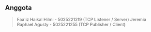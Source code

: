 ## Anggota

> Faa'iz Haikal Hilmi - 5025221219  (TCP Listener / Server)
> Jeremia Raphael Agusty - 5025221255 (TCP Publisher / Client)